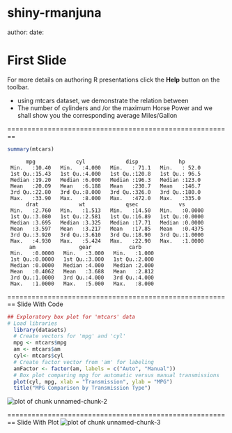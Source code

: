 shiny-rmanjuna
========================================================
author: 
date: 

First Slide
========================================================

For more details on authoring R presentations click the
**Help** button on the toolbar.

- using mtcars dataset, we demonstrate the relation between 
- The number of cylinders and /or the maximum Horse Power and we shall show you the corresponding average Miles/Gallon

========================================================


```r
summary(mtcars)
```

```
      mpg             cyl             disp             hp       
 Min.   :10.40   Min.   :4.000   Min.   : 71.1   Min.   : 52.0  
 1st Qu.:15.43   1st Qu.:4.000   1st Qu.:120.8   1st Qu.: 96.5  
 Median :19.20   Median :6.000   Median :196.3   Median :123.0  
 Mean   :20.09   Mean   :6.188   Mean   :230.7   Mean   :146.7  
 3rd Qu.:22.80   3rd Qu.:8.000   3rd Qu.:326.0   3rd Qu.:180.0  
 Max.   :33.90   Max.   :8.000   Max.   :472.0   Max.   :335.0  
      drat             wt             qsec             vs        
 Min.   :2.760   Min.   :1.513   Min.   :14.50   Min.   :0.0000  
 1st Qu.:3.080   1st Qu.:2.581   1st Qu.:16.89   1st Qu.:0.0000  
 Median :3.695   Median :3.325   Median :17.71   Median :0.0000  
 Mean   :3.597   Mean   :3.217   Mean   :17.85   Mean   :0.4375  
 3rd Qu.:3.920   3rd Qu.:3.610   3rd Qu.:18.90   3rd Qu.:1.0000  
 Max.   :4.930   Max.   :5.424   Max.   :22.90   Max.   :1.0000  
       am              gear            carb      
 Min.   :0.0000   Min.   :3.000   Min.   :1.000  
 1st Qu.:0.0000   1st Qu.:3.000   1st Qu.:2.000  
 Median :0.0000   Median :4.000   Median :2.000  
 Mean   :0.4062   Mean   :3.688   Mean   :2.812  
 3rd Qu.:1.0000   3rd Qu.:4.000   3rd Qu.:4.000  
 Max.   :1.0000   Max.   :5.000   Max.   :8.000  
```

========================================================
Slide With Code

```r
## Exploratory box plot for 'mtcars' data
# Load libraries
  library(datasets)
  # Create vectors for 'mpg' and 'cyl'
  mpg <- mtcars$mpg
  am <- mtcars$am
  cyl<- mtcars$cyl
  # Create factor vector from 'am' for labeling
  amFactor <- factor(am, labels = c("Auto", "Manual"))
  # Box plot comparing mpg for automatic versus manual transmissions
  plot(cyl, mpg, xlab = "Transmission", ylab = "MPG")
  title("MPG Comparison by Transmission Type")
```

![plot of chunk unnamed-chunk-2](shiny-rmanjuna-figure/unnamed-chunk-2-1.png) 


========================================================
Slide With Plot
![plot of chunk unnamed-chunk-3](shiny-rmanjuna-figure/unnamed-chunk-3-1.png) 
